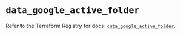 # `data_google_active_folder`

Refer to the Terraform Registry for docs: [`data_google_active_folder`](https://registry.terraform.io/providers/hashicorp/google/6.41.0/docs/data-sources/active_folder).
